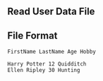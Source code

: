 ## Read User Data File



## File Format
```
FirstName LastName Age Hobby
```

```
Harry Potter 12 Quidditch
Ellen Ripley 30 Hunting

```

